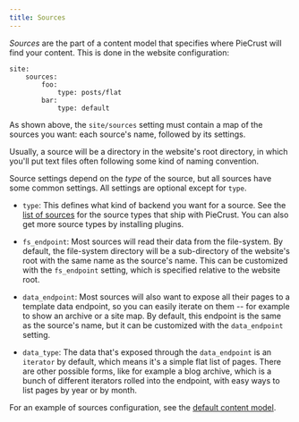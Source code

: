 ```yaml
---
title: Sources
---
```


_Sources_ are the part of a content model that specifies where PieCrust will
find your content. This is done in the website configuration:

    site:
        sources:
            foo:
                type: posts/flat
            bar:
                type: default

As shown above, the `site/sources` setting must contain a map of the sources you
want: each source's name, followed by its settings.

Usually, a source will be a directory in the website's root directory, in which
you'll put text files often following some kind of naming convention.

Source settings depend on the _type_ of the source, but all sources have some
common settings. All settings are optional except for `type`.

* `type`: This defines what kind of backend you want for a source. See the [list
  of sources][refsrc] for the source types that ship with PieCrust. You can also
  get more source types by installing plugins.

* `fs_endpoint`: Most sources will read their data from the file-system. By
  default, the file-system directory will be a sub-directory of the website's
  root with the same name as the source's name. This can be customized with the
  `fs_endpoint` setting, which is specified relative to the website root.

* `data_endpoint`: Most sources will also want to expose all their pages to a
  template data endpoint, so you can easily iterate on them -- for example to
  show an archive or a site map. By default, this endpoint is the same as the
  source's name, but it can be customized with the `data_endpoint` setting.

* `data_type`: The data that's exposed through the `data_endpoint` is an
  `iterator` by default, which means it's a simple flat list of pages. There are
  other possible forms, like for example a blog archive, which is a bunch of
  different iterators rolled into the endpoint, with easy ways to list pages by
  year or by month.

For an example of sources configuration, see the [default content model][def].

[refsrc]: {{docurl('reference/sources')}}
[def]: {{docurl('content-model/default-model')}}

